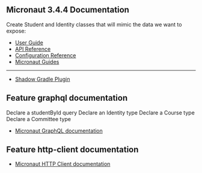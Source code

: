## Micronaut 3.4.4 Documentation

Create Student and Identity classes that will mimic the data we want to expose:

- [User Guide](https://docs.micronaut.io/3.4.4/guide/index.html)
- [API Reference](https://docs.micronaut.io/3.4.4/api/index.html)
- [Configuration Reference](https://docs.micronaut.io/3.4.4/guide/configurationreference.html)
- [Micronaut Guides](https://guides.micronaut.io/index.html)
---

- [Shadow Gradle Plugin](https://plugins.gradle.org/plugin/com.github.johnrengelman.shadow)
## Feature graphql documentation
Declare a studentById query
Declare an Identity type
Declare a Course type
Declare a Committee type

- [Micronaut GraphQL documentation](https://micronaut-projects.github.io/micronaut-graphql/latest/guide/index.html)


## Feature http-client documentation

- [Micronaut HTTP Client documentation](https://docs.micronaut.io/latest/guide/index.html#httpClient)


